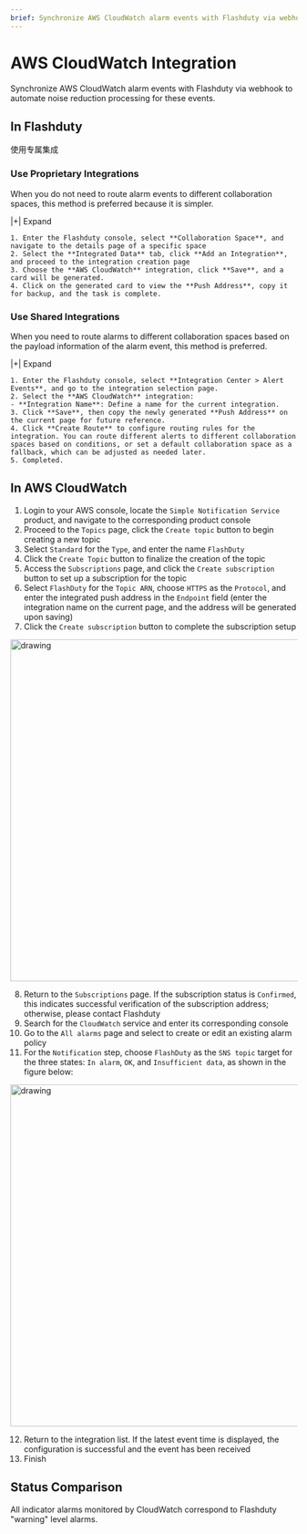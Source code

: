 ```yaml
---
brief: Synchronize AWS CloudWatch alarm events with Flashduty via webhook to automate noise reduction processing for these events
---
```


# AWS CloudWatch Integration

Synchronize AWS CloudWatch alarm events with Flashduty via webhook to automate noise reduction processing for these events.

## In Flashduty
使用专属集成

### Use Proprietary Integrations

When you do not need to route alarm events to different collaboration spaces, this method is preferred because it is simpler.

|+| Expand

    1. Enter the Flashduty console, select **Collaboration Space**, and navigate to the details page of a specific space
    2. Select the **Integrated Data** tab, click **Add an Integration**, and proceed to the integration creation page
    3. Choose the **AWS CloudWatch** integration, click **Save**, and a card will be generated.
    4. Click on the generated card to view the **Push Address**, copy it for backup, and the task is complete.

### Use Shared Integrations

When you need to route alarms to different collaboration spaces based on the payload information of the alarm event, this method is preferred.

|+| Expand

    1. Enter the Flashduty console, select **Integration Center > Alert Events**, and go to the integration selection page.
    2. Select the **AWS CloudWatch** integration:
    - **Integration Name**: Define a name for the current integration.
    3. Click **Save**, then copy the newly generated **Push Address** on the current page for future reference.
    4. Click **Create Route** to configure routing rules for the integration. You can route different alerts to different collaboration spaces based on conditions, or set a default collaboration space as a fallback, which can be adjusted as needed later.
    5. Completed.

## In AWS CloudWatch

1. Login to your AWS console, locate the `Simple Notification Service` product, and navigate to the corresponding product console
2. Proceed to the `Topics` page, click the `Create topic` button to begin creating a new topic
3. Select `Standard` for the `Type`, and enter the name `FlashDuty`
4. Click the `Create Topic` button to finalize the creation of the topic
5. Access the `Subscriptions` page, and click the `Create subscription` button to set up a subscription for the topic
6. Select `FlashDuty` for the `Topic ARN`, choose `HTTPS` as the `Protocol`, and enter the integrated push address in the `Endpoint` field (enter the integration name on the current page, and the address will be generated upon saving)
7. Click the `Create subscription` button to complete the subscription setup

<img alt="drawing" width="600" src="https://fcdoc.github.io/img/zh/flashduty/mixin/alert_integration/aws_cloudwatch/1.avif" />

8. Return to the `Subscriptions` page. If the subscription status is `Confirmed`, this indicates successful verification of the subscription address; otherwise, please contact Flashduty
9. Search for the `CloudWatch` service and enter its corresponding console
10. Go to the `All alarms` page and select to create or edit an existing alarm policy
11. For the `Notification` step, choose `FlashDuty` as the `SNS topic` target for the three states: `In alarm`, `OK`, and `Insufficient data`, as shown in the figure below:

<img alt="drawing" width="600" src="https://fcdoc.github.io/img/zh/flashduty/mixin/alert_integration/aws_cloudwatch/2.avif" />

12. Return to the integration list. If the latest event time is displayed, the configuration is successful and the event has been received
13. Finish

## Status Comparison

All indicator alarms monitored by CloudWatch correspond to Flashduty "warning" level alarms.